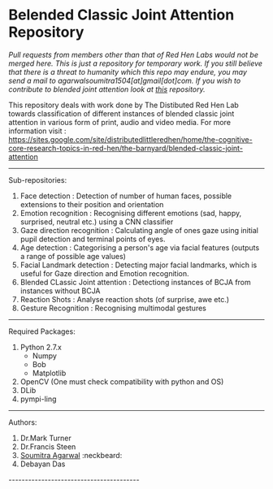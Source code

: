 Belended Classic Joint Attention Repository
============================================

<i> Pull requests from members other than that of Red Hen Labs would not be merged here. This is just a repository for temporary work. If you still believe that there is a threat to humanity which this repo may endure, you may send a mail to agarwalsoumitra1504[at]gmail[dot]com. If you wish to contribute to blended joint attention look at [this](https://github.com/RedHenLab/BlendedJointAttentionClean) repository.</i> 

This repository deals with work done by The Distibuted Red Hen Lab towards classification of different instances of blended classic joint attention in various form of print, audio and video media. For more information visit : https://sites.google.com/site/distributedlittleredhen/home/the-cognitive-core-research-topics-in-red-hen/the-barnyard/blended-classic-joint-attention

---------------------------------------------

Sub-repositories:

<ol>
<li> Face detection : Detection of number of human faces, possible extensions to their position and orientation</li>
<li> Emotion recognition : Recognising different emotions (sad, happy, surprised, neutral etc.) using a CNN classifier</li>
<li> Gaze direction recognition : Calculating angle of ones gaze using initial pupil detection and terminal points of eyes.</li>
<li> Age detection : Categorising a person's age via facial features (outputs a range of possible age values)</li>
<li> Facial Landmark detection : Detecting major facial landmarks, which is useful for Gaze direction and Emotion recognition.</li> 
<li> Blended CLassic Joint attention : Detectiong instances of BCJA from instances without BCJA </li>
<li> Reaction Shots : Analyse reaction shots (of surprise, awe etc.) </li>
<li> Gesture Recognition : Recognising multimodal gestures </li>
</ol>

----------------------------------------

Required Packages:

<ol>
	<li> Python 2.7.x
	<ul>
		<li> Numpy </li>
		<li> Bob </li>
		<li> Matplotlib </li>
	</ul>
	</li>
<li> OpenCV (One must check compatibility with python and OS) </li>
<li> DLib </li>
<li> pympi-ling </li>
</ol>

-----------------------------------------

Authors:

<ol>
 	<li> Dr.Mark Turner </li>
 	<li> Dr.Francis Steen </li>
	<li> <a href = "https://github.com/SoumitraAgarwal" target="_blank">Soumitra Agarwal</a> :neckbeard: </li>
	<li> Debayan Das </li>
</ol>
----------------------------------------

